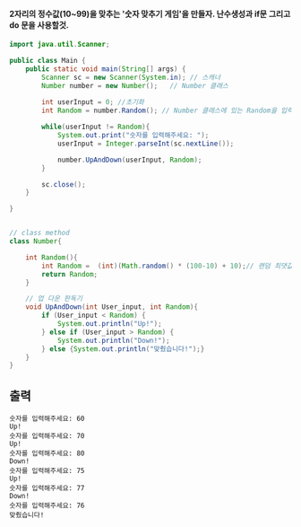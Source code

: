 #### 2자리의 정수값(10~99)을 맞추는 '숫자 맞추기 게임'을 만들자. 난수생성과 if문 그리고 do 문을 사용할것.


```java
import java.util.Scanner;

public class Main {
    public static void main(String[] args) {
        Scanner sc = new Scanner(System.in); // 스캐너
        Number number = new Number();   // Number 클래스
        
        int userInput = 0; //초기화
        int Random = number.Random(); // Number 클래스에 있는 Random을 입력

        while(userInput != Random){
            System.out.print("숫자를 입력해주세요: ");
            userInput = Integer.parseInt(sc.nextLine());

            number.UpAndDown(userInput, Random);
        }

        sc.close();
    }

}


// class method
class Number{

    int Random(){
        int Random =  (int)(Math.random() * (100-10) + 10);// 랜덤 최댓값 최소값 설정
        return Random;
    }

    // 업 다운 판독기
    void UpAndDown(int User_input, int Random){
        if (User_input < Random) {
            System.out.println("Up!");
        } else if (User_input > Random) {
            System.out.println("Down!");
        } else {System.out.println("맞췄습니다!");}
    }
}

```
출력
---
    숫자를 입력해주세요: 60
    Up!
    숫자를 입력해주세요: 70
    Up!
    숫자를 입력해주세요: 80
    Down!
    숫자를 입력해주세요: 75
    Up!
    숫자를 입력해주세요: 77
    Down!
    숫자를 입력해주세요: 76
    맞췄습니다!